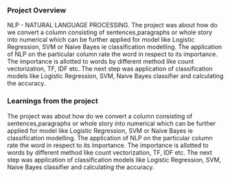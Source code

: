 ### Project Overview

 NLP - NATURAL LANGUAGE PROCESSING. The project was about how do we convert a column consisting of sentences,paragraphs or whole story into numerical which can be further applied for model like Logistic Regression, SVM or Naive Bayes ie classification modelling. The application of NLP on the particular column rate the word in respect to its importance. The importance is allotted to words by different method like count vectorization, TF, IDF etc. The next step was application of classification models like Logistic Regression, SVM, Naive Bayes classifier and calculating the accuracy. 


### Learnings from the project

 The project was about how do we convert a column consisting of sentences,paragraphs or whole story into numerical which can be further applied for model like Logistic Regression, SVM or Naive Bayes ie classification modelling. The application of NLP on the particular column rate the word in respect to its importance. The importance is allotted to words by different method like count vectorization, TF, IDF etc. The next step was application of classification models like Logistic Regression, SVM, Naive Bayes classifier and calculating the accuracy. 


